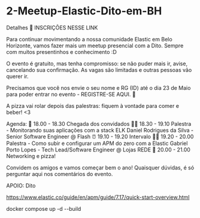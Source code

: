 # 2-Meetup-Elastic-Dito-em-BH
Detalhes
🚨 INSCRIÇÕES NESSE LINK

Para continuar movimentando a nossa comunidade Elastic em Belo Horizonte, vamos fazer mais um meetup presencial com a Dito. Sempre com muitos presentinhos e conhecimento :D

O evento é gratuito, mas tenha compromisso: se não puder mais ir, avise, cancelando sua confirmação. As vagas são limitadas e outras pessoas vão querer ir.

Precisamos que você nos envie o seu nome e RG (ID) até o dia 23 de Maio para poder entrar no evento - REGISTRE-SE AQUI. 🚨

A pizza vai rolar depois das palestras: fiquem à vontade para comer e beber! <3

Agenda:
📍 18.00 - 18.30 Chegada dos convidados
👨‍💻 18.30 - 19.10 Palestra - Monitorando suas aplicações com a stack ELK
Daniel Rodrigues da Silva - Senior Software Engineer @ Flash
⏰ 19.10 - 19.20 Intervalo
👨‍💻 19.20 - 20.00 Palestra - Como subir e configurar um APM do zero com a Elastic
Gabriel Porto Lopes - Tech Lead/Software Engineer @ Lojas REDE
🍕 20.00 - 21.00 Networking e pizza!

Convidem os amigos e vamos começar bem o ano! Quaisquer dúvidas, é só perguntar aqui nos comentários do evento.

APOIO: Dito

https://www.elastic.co/guide/en/apm/guide/7.17/quick-start-overview.html

docker compose up -d --build